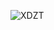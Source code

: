 ![XDZT](https://github.com/jared6600cc/jared6600cc/assets/135299193/e7253f52-c6de-4298-9c54-fcd8dd2780f6)
